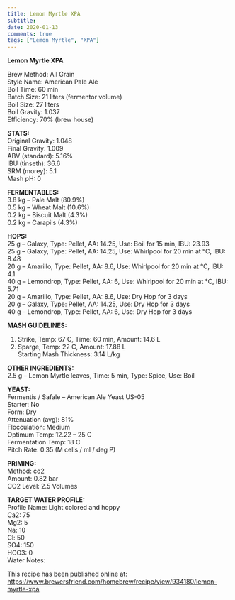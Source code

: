 ```yaml
---
title: Lemon Myrtle XPA
subtitle: 
date: 2020-01-13
comments: true
tags: ["Lemon Myrtle", "XPA"]
---
```


**Lemon Myrtle XPA**  

Brew Method: All Grain  
Style Name: American Pale Ale  
Boil Time: 60 min  
Batch Size: 21 liters (fermentor volume)  
Boil Size: 27 liters  
Boil Gravity: 1.037  
Efficiency: 70% (brew house)  

**STATS:**  
Original Gravity: 1.048  
Final Gravity: 1.009  
ABV (standard): 5.16%  
IBU (tinseth): 36.6  
SRM (morey): 5.1  
Mash pH: 0  

**FERMENTABLES:**  
3.8 kg – Pale Malt (80.9%)  
0.5 kg – Wheat Malt (10.6%)  
0.2 kg – Biscuit Malt (4.3%)  
0.2 kg – Carapils (4.3%)  

**HOPS:**  
25 g – Galaxy, Type: Pellet, AA: 14.25, Use: Boil for 15 min, IBU: 23.93  
25 g – Galaxy, Type: Pellet, AA: 14.25, Use: Whirlpool for 20 min at °C, IBU: 8.48  
20 g – Amarillo, Type: Pellet, AA: 8.6, Use: Whirlpool for 20 min at °C, IBU: 4.1  
40 g – Lemondrop, Type: Pellet, AA: 6, Use: Whirlpool for 20 min at °C, IBU: 5.71  
20 g – Amarillo, Type: Pellet, AA: 8.6, Use: Dry Hop for 3 days  
20 g – Galaxy, Type: Pellet, AA: 14.25, Use: Dry Hop for 3 days  
40 g – Lemondrop, Type: Pellet, AA: 6, Use: Dry Hop for 3 days  

**MASH GUIDELINES:**  
1) Strike, Temp: 67 C, Time: 60 min, Amount: 14.6 L  
2) Sparge, Temp: 22 C, Amount: 17.88 L  
Starting Mash Thickness: 3.14 L/kg  

**OTHER INGREDIENTS:**  
2.5 g – Lemon Myrtle leaves, Time: 5 min, Type: Spice, Use: Boil  

**YEAST:**  
Fermentis / Safale – American Ale Yeast US-05  
Starter: No  
Form: Dry   
Attenuation (avg): 81%  
Flocculation: Medium  
Optimum Temp: 12.22 – 25 C  
Fermentation Temp: 18 C  
Pitch Rate: 0.35 (M cells / ml / deg P)  

**PRIMING:**  
Method: co2  
Amount: 0.82 bar  
CO2 Level: 2.5 Volumes  

**TARGET WATER PROFILE:**  
Profile Name: Light colored and hoppy  
Ca2: 75  
Mg2: 5  
Na: 10  
Cl: 50  
SO4: 150  
HCO3: 0  
Water Notes:  

This recipe has been published online at:  
https://www.brewersfriend.com/homebrew/recipe/view/934180/lemon-myrtle-xpa  